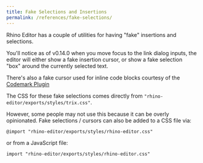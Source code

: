 ```yaml
---
title: Fake Selections and Insertions
permalink: /references/fake-selections/
---
```


Rhino Editor has a couple of utilities for having "fake" insertions and selections.

You'll notice as of v0.14.0 when you move focus to the link dialog inputs, the editor will either show a fake insertion cursor, or show a fake selection "box" around the currently selected text.

There's also a fake cursor used for inline code blocks courtesy of the [Codemark Plugin](https://github.com/curvenote/editor/tree/main/packages/prosemirror-codemark)

The CSS for these fake selections comes directly from `"rhino-editor/exports/styles/trix.css"`.

However, some people may not use this because it can be overly opinionated. Fake selections / cursors can also be added to a CSS file via:

`@import "rhino-editor/exports/styles/rhino-editor.css"`

or from a JavaScript file:

`import "rhino-editor/exports/styles/rhino-editor.css"`

